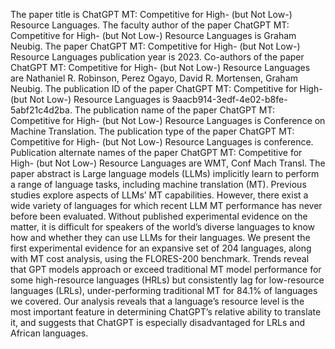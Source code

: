 The paper title is ChatGPT MT: Competitive for High- (but Not Low-) Resource Languages.
The faculty author of the paper ChatGPT MT: Competitive for High- (but Not Low-) Resource Languages is Graham Neubig.
The paper ChatGPT MT: Competitive for High- (but Not Low-) Resource Languages publication year is 2023.
Co-authors of the paper ChatGPT MT: Competitive for High- (but Not Low-) Resource Languages are Nathaniel R. Robinson, Perez Ogayo, David R. Mortensen, Graham Neubig.
The publication ID of the paper ChatGPT MT: Competitive for High- (but Not Low-) Resource Languages is 9aacb914-3edf-4e02-b8fe-5abf21c4d2ba.
The publication name of the paper ChatGPT MT: Competitive for High- (but Not Low-) Resource Languages is Conference on Machine Translation.
The publication type of the paper ChatGPT MT: Competitive for High- (but Not Low-) Resource Languages is conference.
Publication alternate names of the paper ChatGPT MT: Competitive for High- (but Not Low-) Resource Languages are WMT, Conf Mach Transl.
The paper abstract is Large language models (LLMs) implicitly learn to perform a range of language tasks, including machine translation (MT). Previous studies explore aspects of LLMs’ MT capabilities. However, there exist a wide variety of languages for which recent LLM MT performance has never before been evaluated. Without published experimental evidence on the matter, it is difficult for speakers of the world’s diverse languages to know how and whether they can use LLMs for their languages. We present the first experimental evidence for an expansive set of 204 languages, along with MT cost analysis, using the FLORES-200 benchmark. Trends reveal that GPT models approach or exceed traditional MT model performance for some high-resource languages (HRLs) but consistently lag for low-resource languages (LRLs), under-performing traditional MT for 84.1% of languages we covered. Our analysis reveals that a language’s resource level is the most important feature in determining ChatGPT’s relative ability to translate it, and suggests that ChatGPT is especially disadvantaged for LRLs and African languages.
